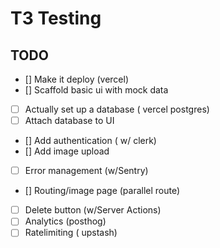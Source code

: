 # T3 Testing

## TODO

- [] Make it deploy (vercel)
- [] Scaffold basic ui with mock data
- [ ] Actually set up a database ( vercel postgres)
- [ ] Attach database to UI
- [] Add authentication ( w/ clerk)
- [] Add image upload
- [ ] Error management (w/Sentry)
- [] Routing/image page (parallel route)
- [ ] Delete button (w/Server Actions)
- [ ] Analytics (posthog)
- [ ] Ratelimiting ( upstash)
